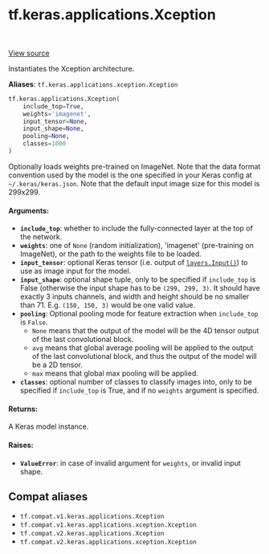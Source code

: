 <div itemscope itemtype="http://developers.google.com/ReferenceObject">
<meta itemprop="name" content="tf.keras.applications.Xception" />
<meta itemprop="path" content="Stable" />
</div>

# tf.keras.applications.Xception

<!-- Insert buttons and diff -->

<table class="tfo-notebook-buttons tfo-api" align="left">
</table>

<a target="_blank" href="/code/stable/tensorflow/python/keras/applications/xception.py">View source</a>



Instantiates the Xception architecture.

**Aliases**: `tf.keras.applications.xception.Xception`

``` python
tf.keras.applications.Xception(
    include_top=True,
    weights='imagenet',
    input_tensor=None,
    input_shape=None,
    pooling=None,
    classes=1000
)
```



<!-- Placeholder for "Used in" -->

Optionally loads weights pre-trained on ImageNet.
Note that the data format convention used by the model is
the one specified in your Keras config at `~/.keras/keras.json`.
Note that the default input image size for this model is 299x299.

#### Arguments:


* <b>`include_top`</b>: whether to include the fully-connected
  layer at the top of the network.
* <b>`weights`</b>: one of `None` (random initialization),
  'imagenet' (pre-training on ImageNet),
  or the path to the weights file to be loaded.
* <b>`input_tensor`</b>: optional Keras tensor
  (i.e. output of <a href="../../../tf/keras/Input.md"><code>layers.Input()</code></a>)
  to use as image input for the model.
* <b>`input_shape`</b>: optional shape tuple, only to be specified
  if `include_top` is False (otherwise the input shape
  has to be `(299, 299, 3)`.
  It should have exactly 3 inputs channels,
  and width and height should be no smaller than 71.
  E.g. `(150, 150, 3)` would be one valid value.
* <b>`pooling`</b>: Optional pooling mode for feature extraction
  when `include_top` is `False`.
  - `None` means that the output of the model will be
      the 4D tensor output of the
      last convolutional block.
  - `avg` means that global average pooling
      will be applied to the output of the
      last convolutional block, and thus
      the output of the model will be a 2D tensor.
  - `max` means that global max pooling will
      be applied.
* <b>`classes`</b>: optional number of classes to classify images
  into, only to be specified if `include_top` is True,
  and if no `weights` argument is specified.


#### Returns:

A Keras model instance.



#### Raises:


* <b>`ValueError`</b>: in case of invalid argument for `weights`,
  or invalid input shape.

## Compat aliases

* `tf.compat.v1.keras.applications.Xception`
* `tf.compat.v1.keras.applications.xception.Xception`
* `tf.compat.v2.keras.applications.Xception`
* `tf.compat.v2.keras.applications.xception.Xception`

